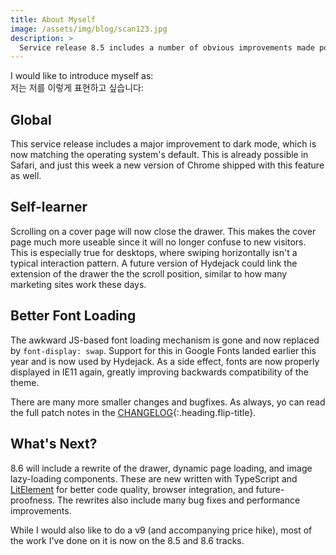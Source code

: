 ```yaml
---
title: About Myself
image: /assets/img/blog/scan123.jpg
description: >
  Service release 8.5 includes a number of obvious improvements made possible by changes in the way the web works.
---
```


I would like to introduce myself as: <br>
저는 저를 이렇게 표현하고 싶습니다:

## Global
This service release includes a major improvement to dark mode, which is now matching the operating system's default. This is already possible in Safari, and just this week a new version of Chrome shipped with this feature as well.

## Self-learner
Scrolling on a cover page will now close the drawer. This makes the cover page much more useable since it will no longer confuse to new visitors. This is especially true for desktops, where swiping horizontally isn't a typical interaction pattern.
A future version of Hydejack could link the extension of the drawer the the scroll position, similar to how many marketing sites work these days.

## Better Font Loading
The awkward JS-based font loading mechanism is gone and now replaced by `font-display: swap`. Support for this in Google Fonts landed earlier this year and is now used by Hydejack. As a side effect, fonts are now properly displayed in IE11 again, greatly improving backwards compatibility of the theme.

There are many more smaller changes and bugfixes. As always, yo can read the full patch notes in the [CHANGELOG](../../CHANGELOG.md){:.heading.flip-title}.

## What's Next?
8.6 will include a rewrite of the drawer, dynamic page loading, and image lazy-loading components. These are new written with TypeScript and [LitElement](https://lit-element.polymer-project.org) for better code quality, browser integration, and future-proofness. The rewrites also include many bug fixes and performance improvements.

While I would also like to do a v9 (and accompanying price hike), most of the work I've done on it is now on the 8.5 and 8.6 tracks. 
